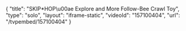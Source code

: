 {
    "title": "SKIP*HOP\u00ae Explore and More Follow-Bee Crawl Toy",
    "type": "solo",
    "layout": "iframe-static",
    "videoId": "157100404",
    "url": "\/tvpembed\/157100404"
}